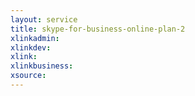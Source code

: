 ```yaml
---
layout: service
title: skype-for-business-online-plan-2
xlinkadmin: 
xlinkdev: 
xlink: 
xlinkbusiness: 
xsource: 
---
```

